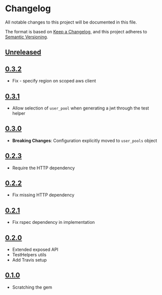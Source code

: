 # Changelog
All notable changes to this project will be documented in this file.

The format is based on [Keep a Changelog](https://keepachangelog.com/en/1.0.0/),
and this project adheres to [Semantic Versioning](https://semver.org/spec/v2.0.0.html).

## [Unreleased]

## [0.3.2]
- Fix - specify region on scoped aws client

## [0.3.1]
- Allow selection of `user_pool` when generating a jwt through the test helper

## [0.3.0]
- **Breaking Changes**: Configuration explicitly moved to `user_pools` object

## [0.2.3]
- Require the HTTP dependency

## [0.2.2]
- Fix missing HTTP dependency

## [0.2.1]
- Fix rspec dependency in implementation

## [0.2.0]
- Extended exposed API
- TestHelpers utils
- Add Travis setup

## [0.1.0]

- Scratching the gem

[Unreleased]: https://github.com/barkibu/warden-cognito/compare/v0.3.2...HEAD
[0.3.2]: https://github.com/barkibu/warden-cognito/compare/v0.3.1...v0.3.2
[0.3.1]: https://github.com/barkibu/warden-cognito/compare/v0.3.0...v0.3.1
[0.3.0]: https://github.com/barkibu/warden-cognito/compare/v0.2.3...v0.3.0
[0.2.3]: https://github.com/barkibu/warden-cognito/compare/v0.2.2...v0.2.3
[0.2.2]: https://github.com/barkibu/warden-cognito/compare/v0.2.1...v0.2.2
[0.2.1]: https://github.com/barkibu/warden-cognito/compare/v0.2.0...v0.2.1
[0.2.0]: https://github.com/barkibu/warden-cognito/compare/v0.1.0...v0.2.0
[0.1.0]: https://github.com/barkibu/warden-cognito/releases/tag/v0.1.0
